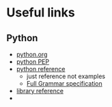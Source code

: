 # Useful links

## Python 

- [python.org](https://www.python.org/)
- [python PEP](https://peps.python.org/)
- [python reference](https://docs.python.org/3/reference/index.html)
  - just reference not examples
  - [Full Grammar specification](https://docs.python.org/3/reference/grammar.html)
- [library reference](https://docs.python.org/3/library/index.html)
- 
